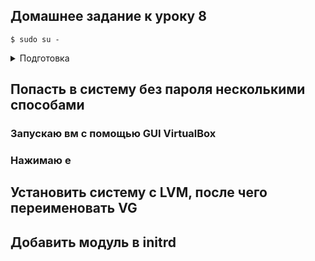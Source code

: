 
## Домашнее задание к уроку 8

```console
$ sudo su -
```

<details><summary>Подготовка</summary>

### Редактирую /etc/default/grub

```
GRUB_TIMEOUT=30
```

### Обновляю grub

```
grub2-mkconfig -o /boot/grub2/grub.cfg
```

</details>

## Попасть в систему без пароля несколькими способами

### Запускаю вм с помощью GUI VirtualBox



### Нажимаю e


## Установить систему с LVM, после чего переименовать VG

## Добавить модуль в initrd
